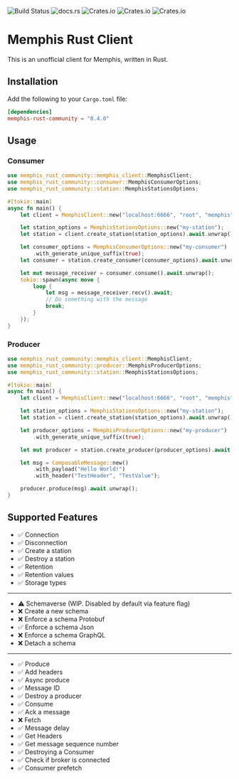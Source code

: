 ![Build Status](https://img.shields.io/github/actions/workflow/status/turulix/memphis-rust-community/CD.yml)
![docs.rs](https://img.shields.io/docsrs/memphis-rust-community)
![Crates.io](https://img.shields.io/crates/v/memphis-rust-community?label=version)
![Crates.io](https://img.shields.io/crates/l/memphis-rust-community)
![Crates.io](https://img.shields.io/crates/d/memphis-rust-community)

# Memphis Rust Client

This is an unofficial client for Memphis, written in Rust.

## Installation

Add the following to your `Cargo.toml` file:

```toml
[dependencies]
memphis-rust-community = "0.4.0"
```

## Usage

### Consumer

```rust
use memphis_rust_community::memphis_client::MemphisClient;
use memphis_rust_community::consumer::MemphisConsumerOptions;
use memphis_rust_community::station::MemphisStationsOptions;

#[tokio::main]
async fn main() {
    let client = MemphisClient::new("localhost:6666", "root", "memphis", None).await.unwrap();

    let station_options = MemphisStationsOptions::new("my-station");
    let station = client.create_station(station_options).await.unwrap();

    let consumer_options = MemphisConsumerOptions::new("my-consumer")
        .with_generate_unique_suffix(true);
    let consumer = station.create_consumer(consumer_options).await.unwrap();

    let mut message_receiver = consumer.consume().await.unwrap();
    tokio::spawn(async move {
        loop {
            let msg = message_receiver.recv().await;
            // Do something with the message
            break;
        }
    });
}
```

### Producer

```rust
use memphis_rust_community::memphis_client::MemphisClient;
use memphis_rust_community::producer::MemphisProducerOptions;
use memphis_rust_community::station::MemphisStationsOptions;

#[tokio::main]
async fn main() {
    let client = MemphisClient::new("localhost:6666", "root", "memphis", None).await.unwrap();

    let station_options = MemphisStationsOptions::new("my-station");
    let station = client.create_station(station_options).await.unwrap();

    let producer_options = MemphisProducerOptions::new("my-producer")
        .with_generate_unique_suffix(true);

    let mut producer = station.create_producer(producer_options).await.unwrap();

    let msg = ComposableMessage::new()
        .with_payload("Hello World!")
        .with_header("TestHeader", "TestValue");

    producer.produce(msg).await.unwrap();
}
```

## Supported Features

- ✅ Connection
- ✅ Disconnection
- ✅ Create a station
- ✅ Destroy a station
- ✅ Retention
- ✅ Retention values
- ✅ Storage types

---

- ⚠️ Schemaverse (WIP. Disabled by default via feature flag)
- ❌ Create a new schema
- ❌ Enforce a schema Protobuf
- ✅ Enforce a schema Json
- ❌ Enforce a schema GraphQL
- ❌ Detach a schema

---

- ✅ Produce
- ✅ Add headers
- ✅ Async produce
- ✅ Message ID
- ✅ Destroy a producer
- ✅ Consume
- ✅ Ack a message
- ❌ Fetch
- ✅ Message delay
- ✅ Get Headers
- ✅ Get message sequence number
- ✅ Destroying a Consumer
- ✅ Check if broker is connected
- ✅ Consumer prefetch
